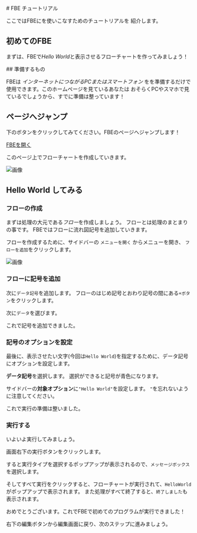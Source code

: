 <Section>
# FBE チュートリアル

ここではFBEにを使いこなすためのチュートリアルを
紹介します。

## 初めてのFBE

まずは、FBEで*Hello World*と表示させるフローチャートを作ってみましょう！

</Section>

<Section>
## 準備するもの

FBEは
*インターネットにつながるPCまたはスマートフォン*
をを準備するだけで使用できます。このホームページを見ているあなたは
おそらくPCやスマホで見ているでしょうから、すでに準備は整っています！

## ページへジャンプ

下のボタンをクリックしてみてください。FBEのページへジャンプします！

[FBEを開く](https://fbe.vercel.app/)

このページ上でフローチャートを作成していきます。

![画像](ss_04)

</Section>

<Section>

## Hello World してみる

### フローの作成

まずは処理の大元である*フロー*を作成しましょう。
フローとは処理のまとまりの事です。
FBEではフローに流れ図記号を追加していきます。


フローを作成するために、サイドバーの 
`メニューを開く`
からメニューを開き、
`フローを追加`をクリックします。

![画像](ss_05)

### フローに記号を追加

次に`データ記号`を追加します。
フローのはじめ記号とおわり記号の間にある`+ボタン`をクリックします。

次に`データ`を選びます。

これで記号を追加できました。

### 記号のオプションを設定

最後に、表示させたい文字(今回は`Hello World`)を指定するために、データ記号にオプションを設定します。

**データ記号**を選択します。
選択ができると記号が青色になります。

サイドバーの**対象オプション**に`"Hello World"`を設定します。
`"`を忘れないように注意してください。

これで実行の準備は整いました。

### 実行する

いよいよ実行してみましょう。

画面右下の実行ボタンをクリックします。

すると実行タイプを選択するポップアップが表示されるので、`メッセージボックス`を選択します。

そしてすべて実行をクリックすると、フローチャートが実行されて、`HelloWorld`がポップアップで表示されます。
また処理がすべて終了すると、`終了しました`も表示されます。

おめでとうございます。これでFBEで初めてのプログラムが実行できました！

右下の編集ボタンから編集画面に戻り、次のステップに進みましょう。

</Section>

